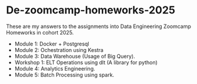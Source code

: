 # De-zoomcamp-homeworks-2025
These are my answers to the assignments into Data Engineering Zoomcamp Homeworks in cohort 2025.

- Module 1: Docker + Postgresql
- Module 2: Ochestration using Kestra
- Module 3: Data Warehouse (Usage of Big Query).
- Workshop 1: ELT Operations using dlt (A library for python)
- Module 4: Analytics Engineering.
- Module 5: Batch Processing using spark.

